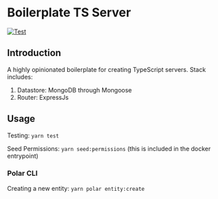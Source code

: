 # Boilerplate TS Server
[![Test](https://github.com/MYoung25/boilerplate-ts-server/actions/workflows/test.yaml/badge.svg)](https://github.com/MYoung25/boilerplate-ts-server/actions/workflows/test.yaml)
## Introduction
A highly opinionated boilerplate for creating TypeScript servers.  Stack includes:
1) Datastore: MongoDB through Mongoose
2) Router: ExpressJs
   
## Usage
Testing: `yarn test`

Seed Permissions: `yarn seed:permissions` (this is included in the docker entrypoint)

### Polar CLI
Creating a new entity: `yarn polar entity:create`

